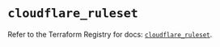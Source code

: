 # `cloudflare_ruleset`

Refer to the Terraform Registry for docs: [`cloudflare_ruleset`](https://registry.terraform.io/providers/cloudflare/cloudflare/4.31.0/docs/resources/ruleset).
